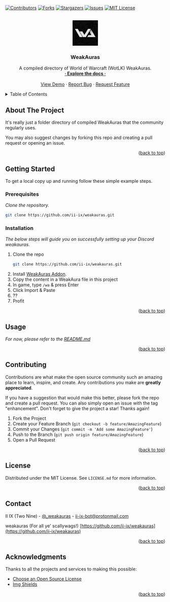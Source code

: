 <a name="readme-top"></a>
<!-- PROJECT SHIELDS -->
[![Contributors][contributors-shield]][contributors-url]
[![Forks][forks-shield]][forks-url]
[![Stargazers][stars-shield]][stars-url]
[![Issues][issues-shield]][issues-url]
[![MIT License][license-shield]][license-url]

<!-- PROJECT LOGO -->
<br />
<div align="center">
  <a href="https://github.com/ii-ix/weakauras">
    <img src="assets/images/logo.png" alt="Logo" width="80" height="80">
  </a>
  <h3 align="center">WeakAuras</h3>
  <p align="center">
    A compiled directory of World of Warcraft (WotLK) WeakAuras.
    <br />
    <a href="https://github.com/ii-ix/weakauras"><strong>· Explore the docs ·</strong></a>
    <br />
    <br />
    <a href="https://github.com/ii-ix/weakauras">View Demo</a>
    ·
    <a href="https://github.com/ii-ix/weakauras/issues">Report Bug</a>
    ·
    <a href="https://github.com/ii-ix/weakauras/issues">Request Feature</a>
  </p>
</div>

<!-- TABLE OF CONTENTS -->
<details>
  <summary>Table of Contents</summary>
  <ol>
    <li>
      <a href="#about-the-project">About The Project</a>
    </li>
    <li>
      <a href="#getting-started">Getting Started</a>
      <ul>
        <li><a href="#prerequisites">Prerequisites</a></li>
        <li><a href="#installation">Installation</a></li>
      </ul>
    </li>
    <li><a href="#usage">Usage</a></li>
    <li><a href="#contributing">Contributing</a></li>
    <li><a href="#license">License</a></li>
    <li><a href="#contact">Contact</a></li>
    <li><a href="#acknowledgments">Acknowledgments</a></li>
  </ol>
</details>

## About The Project

It's really just a folder directory of compiled WeakAuras that the community regularly uses. 

You may also suggest changes by forking this repo and creating a pull request or opening an issue.

<p align="right">(<a href="#readme-top">back to top</a>)</p>

<!-- GETTING STARTED -->

## Getting Started

To get a local copy up and running follow these simple example steps.

### Prerequisites

_Clone the repository._
  ```sh
  git clone https://github.com/ii-ix/weakauras.git
  ```

### Installation

_The below steps will guide you on successfully setting up your Discord weakauras._

1. Clone the repo
   ```sh
   git clone https://github.com/ii-ix/weakauras.git
   ```
2. Install [WeakAuras Addon][wa-addon]. 
3. Copy the content in a WeakAura file in this project
4. In game, type `/wa` & press Enter
5. Click Import & Paste
6. ??
7. Profit

<p align="right">(<a href="#readme-top">back to top</a>)</p>

<!-- USAGE EXAMPLES -->

## Usage

_For now, please refer to the [README.md](https://github.com/ii-ix/weakauras/blob/main/README.md)_

<p align="right">(<a href="#readme-top">back to top</a>)</p>

<!-- CONTRIBUTING -->

## Contributing

Contributions are what make the open source community such an amazing place to learn, inspire, and create. Any contributions you make are **greatly appreciated**.

If you have a suggestion that would make this better, please fork the repo and create a pull request. You can also simply open an issue with the tag "enhancement".
Don't forget to give the project a star! Thanks again!

1. Fork the Project
2. Create your Feature Branch (`git checkout -b feature/AmazingFeature`)
3. Commit your Changes (`git commit -m 'Add some AmazingFeature'`)
4. Push to the Branch (`git push origin feature/AmazingFeature`)
5. Open a Pull Request

<p align="right">(<a href="#readme-top">back to top</a>)</p>

<!-- LICENSE -->

## License

Distributed under the MIT License. See `LICENSE.md` for more information.

<p align="right">(<a href="#readme-top">back to top</a>)</p>

<!-- CONTACT -->

## Contact

II IX (Two Nine) - [@_weakauras](https://twitter.com/_weakauras) - ii-ix-bot@protonmail.com
 
weakauras (For all ye' scallywags!) [https://github.com/ii-ix/weakauras](https://github.com/ii-ix/weakauras)

<p align="right">(<a href="#readme-top">back to top</a>)</p>

<!-- ACKNOWLEDGMENTS -->

## Acknowledgments

Thanks to all the projects and services to making this possible: 

* [Choose an Open Source License](https://choosealicense.com)
* [Img Shields](https://shields.io)


<p align="right">(<a href="#readme-top">back to top</a>)</p>

<!-- MARKDOWN LINKS & IMAGES -->
<!-- https://www.markdownguide.org/basic-syntax/#reference-style-links -->
[contributors-shield]: https://img.shields.io/github/contributors/ii-ix/weakauras.svg?style=for-the-badge
[contributors-url]: https://github.com/ii-ix/weakauras/graphs/contributors
[forks-shield]: https://img.shields.io/github/forks/ii-ix/weakauras.svg?style=for-the-badge
[forks-url]: https://github.com/ii-ix/weakauras/network/members
[stars-shield]: https://img.shields.io/github/stars/ii-ix/weakauras.svg?style=for-the-badge
[stars-url]: https://github.com/ii-ix/weakauras/stargazers
[issues-shield]: https://img.shields.io/github/issues/ii-ix/weakauras.svg?style=for-the-badge
[issues-url]: https://github.com/ii-ix/weakauras/issues
[license-shield]: https://img.shields.io/github/license/ii-ix/weakauras.svg?style=for-the-badge
[license-url]: https://github.com/ii-ix/weakauras/blob/master/LICENSE.txt
[wa-addon]: https://www.curseforge.com/wow/addons/weakauras-2